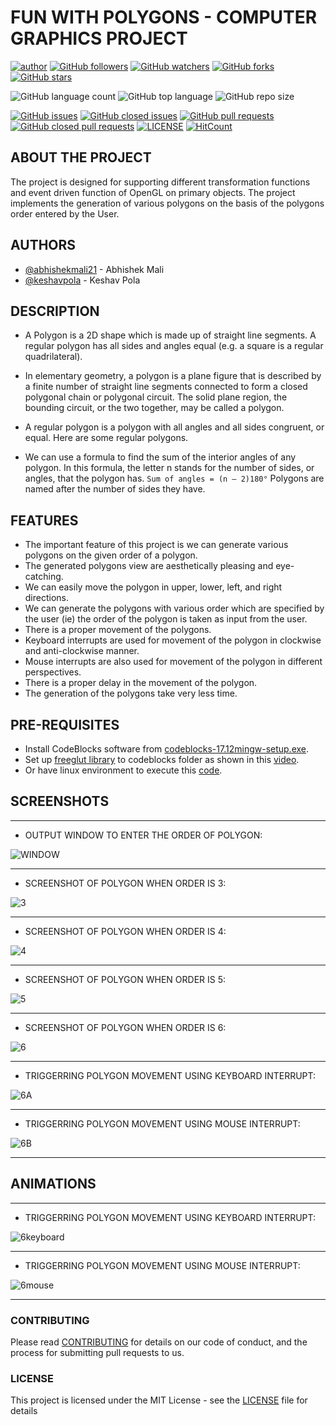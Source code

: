 # FUN WITH POLYGONS - COMPUTER GRAPHICS PROJECT


[![author](https://img.shields.io/badge/author-Abhishek-ff69b4.svg?style=flat-square)](https://www.linkedin.com/in/abhishekmali/)
[![GitHub followers](https://img.shields.io/github/followers/AbhishekMali21?style=social)](https://github.com/AbhishekMali21?tab=followers)
[![GitHub watchers](https://img.shields.io/github/watchers/AbhishekMali21/FUN-WITH-POLYGONS-CG-PROJECT?style=social)](https://github.com/AbhishekMali21/FUN-WITH-POLYGONS-CG-PROJECT/watchers)
[![GitHub forks](https://img.shields.io/github/forks/AbhishekMali21/FUN-WITH-POLYGONS-CG-PROJECT?style=social)](https://github.com/AbhishekMali21/FUN-WITH-POLYGONS-CG-PROJECT/network/members)
[![GitHub stars](https://img.shields.io/github/stars/AbhishekMali21/FUN-WITH-POLYGONS-CG-PROJECT?style=social)](https://github.com/AbhishekMali21/FUN-WITH-POLYGONS-CG-PROJECT/stargazers)


![GitHub language count](https://img.shields.io/github/languages/count/AbhishekMali21/FUN-WITH-POLYGONS-CG-PROJECT?style=flat-square)
![GitHub top language](https://img.shields.io/github/languages/top/AbhishekMali21/FUN-WITH-POLYGONS-CG-PROJECT?logoColor=9cf&style=flat-square)
![GitHub repo size](https://img.shields.io/github/repo-size/AbhishekMali21/FUN-WITH-POLYGONS-CG-PROJECT?logoColor=important&style=flat-square)

[![GitHub issues](https://img.shields.io/github/issues/AbhishekMali21/FUN-WITH-POLYGONS-CG-PROJECT?style=flat-square)](https://github.com/AbhishekMali21/FUN-WITH-POLYGONS-CG-PROJECT/issues?q=is%3Aopen+is%3Aissue)
[![GitHub closed issues](https://img.shields.io/github/issues-closed/AbhishekMali21/FUN-WITH-POLYGONS-CG-PROJECT?style=flat-square)](https://github.com/AbhishekMali21/FUN-WITH-POLYGONS-CG-PROJECT/issues?q=is%3Aissue+is%3Aclosed)
[![GitHub pull requests](https://img.shields.io/github/issues-pr/AbhishekMali21/FUN-WITH-POLYGONS-CG-PROJECT?logoColor=yellow&style=flat-square)](https://github.com/AbhishekMali21/FUN-WITH-POLYGONS-CG-PROJECT/pulls?q=is%3Aopen+is%3Apr)
[![GitHub closed pull requests](https://img.shields.io/github/issues-pr-closed/AbhishekMali21/FUN-WITH-POLYGONS-CG-PROJECT?logoColor=yellow&style=flat-square)](https://github.com/AbhishekMali21/FUN-WITH-POLYGONS-CG-PROJECT/pulls?q=is%3Apr+is%3Aclosed)
[![LICENSE](https://img.shields.io/dub/l/vibe-d.svg?style=flat-square)](https://github.com/AbhishekMali21/FUN-WITH-POLYGONS-CG-PROJECT/blob/master/LICENSE)
[![HitCount](http://hits.dwyl.com/AbhishekMali21/FUN-WITH-POLYGONS-CG-PROJECT.svg)](http://hits.dwyl.com/AbhishekMali21/FUN-WITH-POLYGONS-CG-PROJECT)


## ABOUT THE PROJECT

The project is designed for supporting different transformation functions and event driven function of OpenGL on primary objects. The project implements the generation of various polygons on the basis of the polygons order entered by the User. 

## AUTHORS

* [@abhishekmali21](https://github.com/AbhishekMali21) - Abhishek Mali
* [@keshavpola](https://github.com/keshavpola) - Keshav Pola

## DESCRIPTION

- A Polygon is a 2D shape which is made up of straight line segments. A regular polygon has all sides and angles equal (e.g.  a square is a regular quadrilateral).

- In elementary geometry, a polygon is a plane figure that is described by a finite number of straight line segments connected to form a closed polygonal chain or polygonal circuit. The solid plane region, the bounding circuit, or the two together, may be called a polygon.

- A regular polygon is a polygon with all angles and all sides congruent, or equal. Here are some regular polygons.

- We can use a formula to find the sum of the interior angles of any polygon. In this formula, the letter n stands for the number of sides, or angles, that the polygon has.
```Sum of angles = (n – 2)180°```
Polygons are named after the number of sides they have.

## FEATURES

-	The important feature of this project is we can generate various polygons on the given order of a polygon.
-	The generated polygons view are aesthetically pleasing and eye-catching.
-	We can easily move the polygon in upper, lower, left, and right directions.
-	We can generate the polygons with various order which are specified by the user (ie) the order of the polygon is taken as input from the user.
-	There is a proper movement of the polygons.
-	Keyboard interrupts are used for movement of the polygon in clockwise and anti-clockwise manner.
-	Mouse interrupts are also used for movement of the polygon in different perspectives.
-	There is a proper delay in the movement of the polygon.
-	The generation of the polygons take very less time. 

## PRE-REQUISITES
- Install CodeBlocks software from [codeblocks-17.12mingw-setup.exe](http://www.codeblocks.org/downloads/26).
- Set up [freeglut library](https://www.transmissionzero.co.uk/software/freeglut-devel/) to codeblocks folder as shown in this [video](https://www.youtube.com/watch?v=NPcnymtP2SE).
- Or have linux environment to execute this [code](https://github.com/AbhishekMali21/FUN-WITH-POLYGONS-CG-PROJECT/blob/master/code.cpp).

## SCREENSHOTS
---
- OUTPUT WINDOW TO ENTER THE ORDER OF POLYGON:

![WINDOW](https://github.com/AbhishekMali21/FUN-WITH-POLYGONS-CG-PROJECT/blob/master/Screenshots/window.PNG)

---

- SCREENSHOT OF POLYGON WHEN ORDER IS 3:

![3](https://github.com/AbhishekMali21/FUN-WITH-POLYGONS-CG-PROJECT/blob/master/Screenshots/3.PNG)

---

-	SCREENSHOT OF POLYGON WHEN ORDER IS 4:

![4](https://github.com/AbhishekMali21/FUN-WITH-POLYGONS-CG-PROJECT/blob/master/Screenshots/4.PNG)

---

- SCREENSHOT OF POLYGON WHEN ORDER IS 5:

![5](https://github.com/AbhishekMali21/FUN-WITH-POLYGONS-CG-PROJECT/blob/master/Screenshots/5.PNG)

---

- SCREENSHOT OF POLYGON WHEN ORDER IS 6:

![6](https://github.com/AbhishekMali21/FUN-WITH-POLYGONS-CG-PROJECT/blob/master/Screenshots/6.PNG)

---

- TRIGGERRING POLYGON MOVEMENT USING KEYBOARD INTERRUPT:

![6A](https://github.com/AbhishekMali21/FUN-WITH-POLYGONS-CG-PROJECT/blob/master/Screenshots/6A.PNG)

---

- TRIGGERRING POLYGON MOVEMENT USING MOUSE INTERRUPT:

![6B](https://github.com/AbhishekMali21/FUN-WITH-POLYGONS-CG-PROJECT/blob/master/Screenshots/6B.PNG)

---

## ANIMATIONS

---

- TRIGGERRING POLYGON MOVEMENT USING KEYBOARD INTERRUPT:

![6keyboard](https://github.com/AbhishekMali21/FUN-WITH-POLYGONS-CG-PROJECT/blob/master/Screenshots/6keyboard.gif)

---

- TRIGGERRING POLYGON MOVEMENT USING MOUSE INTERRUPT:

![6mouse](https://github.com/AbhishekMali21/FUN-WITH-POLYGONS-CG-PROJECT/blob/master/Screenshots/6mouse.gif)

---

### CONTRIBUTING

Please read [CONTRIBUTING](https://github.com/AbhishekMali21/FUN-WITH-POLYGONS-CG-PROJECT/blob/master/CONTRIBUTING.md) for details on our code of conduct, and the process for submitting pull requests to us.

### LICENSE

This project is licensed under the MIT License - see the [LICENSE](https://github.com/AbhishekMali21/FUN-WITH-POLYGONS-CG-PROJECT/blob/master/LICENSE) file for details
 
